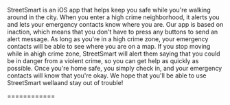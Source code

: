 StreetSmart is an iOS app that helps keep you safe while you're walking around in the city. When you enter a high crime neighborhood, it alerts you and lets your emergency contacts know where you are. Our app is based on inaction, which means that you don't have to press any buttons to send an alert message. As long as you're in a high crime zone, your emergency contacts will be able to see where you are on a map. If you stop moving while in ahigh crime zone, StreetSmart will alert them saying that you could be in danger from a violent crime, so you can get help as quickly as possible. Once you're home safe, you simply check in, and your emergency contacts will know that you're okay. We hope that you'll be able to use StreetSmart wellaand stay out of trouble!

============
